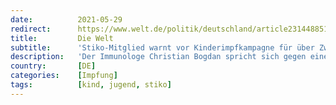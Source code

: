 ```yaml
---
date:          2021-05-29
redirect:      https://www.welt.de/politik/deutschland/article231448851/Stiko-Mitglied-warnt-vor-Kinderimpfkampagne-fuer-ueber-Zwoelfjaehrige.html
title:         Die Welt
subtitle:      'Stiko-Mitglied warnt vor Kinderimpfkampagne für über Zwölfjährige'
description:   'Der Immunologe Christian Bogdan spricht sich gegen eine generelle Kinderimpfkampagne aus, welche die Bundesregierung derzeit an der Ständigen Impfkommission vorbei vorantreibt. Es fehlten ausreichend Daten über Nebenwirkungen, warnt Bogdan.'
country:       [DE]
categories:    [Impfung]
tags:          [kind, jugend, stiko]
---
```

